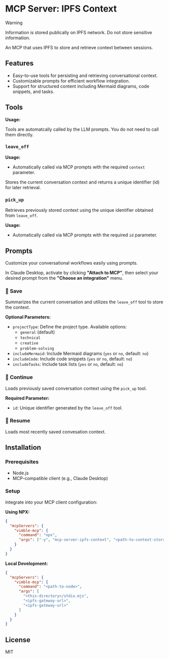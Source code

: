 # MCP Server: IPFS Context

> [!WARNING]  
> Information is stored publically on IPFS network. Do not store sensitive information.

An MCP that uses IPFS to store and retrieve context between sessions.

## Features

- Easy-to-use tools for persisting and retrieving conversational context.
- Customizable prompts for efficient workflow integration.
- Support for structured content including Mermaid diagrams, code snippets, and tasks.

## Tools

**Usage:**

Tools are automatcally called by the LLM prompts. You do not need to call them directly.

### `leave_off`

**Usage:**

- Automatically called via MCP prompts with the required `context` parameter.

Stores the current conversation context and returns a unique identifier (id) for later retrieval.

### `pick_up`

Retrieves previously stored context using the unique identifier obtained from `leave_off`.

**Usage:**

- Automatically called via MCP prompts with the required `id` parameter.

## Prompts

Customize your conversational workflows easily using prompts.

In Claude Desktop, activate by clicking **"Attach to MCP"**, then select your desired prompt from the **"Choose an integration"** menu.

### 💾 **Save**

Summarizes the current conversation and utilizes the `leave_off` tool to store the context.

**Optional Parameters:**

- `projectType`: Define the project type. Available options:
  - `general` (default)
  - `technical`
  - `creative`
  - `problem-solving`
- `includeMermaid`: Include Mermaid diagrams (`yes` or `no`, default: `no`)
- `includeCode`: Include code snippets (`yes` or `no`, default: `no`)
- `includeTasks`: Include task lists (`yes` or `no`, default: `no`)

### 📂 **Continue**

Loads previously saved conversation context using the `pick_up` tool.

**Required Parameter:**

- `id`: Unique identifier generated by the `leave_off` tool.

### 📂 **Resume**

Loads most recently saved convesation context.

## Installation

### Prerequisites

- Node.js
- MCP-compatible client (e.g., Claude Desktop)

### Setup

Integrate into your MCP client configuration:

**Using NPX:**

```json
{
  "mcpServers": {
    "vimble-mcp": {
      "command": "npx",
      "args": ["-y", "mcp-server-ipfs-context", "<path-to-context-storage>"]
    }
  }
}
```

**Local Development:**

```json
{
  "mcpServers": {
    "vimble-mcp": {
      "command": "<path-to-node>",
      "args": [
        "<this-directory>/stdio.mjs",
        "<ipfs-gateway-url>",
        "<ipfs-gateway-url>"
      ]
    }
  }
}
```

## License

MIT
